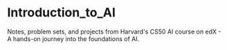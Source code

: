 # Introduction_to_AI
Notes, problem sets, and projects from Harvard's CS50 AI course on edX - A hands-on journey into the foundations of AI.
